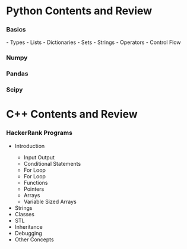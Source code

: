 
<html>
<meta charset="UTF-8">
<body>

<h1>  Python Contents and Review </h1>
<h3> Basics </h3>
- Types
- Lists
- Dictionaries
- Sets
- Strings
- Operators
- Control Flow
<h3> Numpy </h3>
<h3> Pandas </h3>
<h3> Scipy </h3>




<h1>  C++ Contents and Review </h1>
<h3> HackerRank Programs </h3>
<ul>
  <li>Introduction </li>
  <ul>
      <li>Input Output</li>
      <li>Conditional Statements</li>
      <li>For Loop </li>
      <li>For Loop </li>
      <li>Functions </li>
      <li>Pointers </li>
      <li>Arrays </li>
      <li>Variable Sized Arrays </li>
    </ul>
  <li>Strings </li>
  <li>Classes</li>
  <li>STL</li>
  <li>Inheritance</li>
  <li>Debugging</li>
  <li>Other Concepts</li>
</ul>  

</body>
</html>

